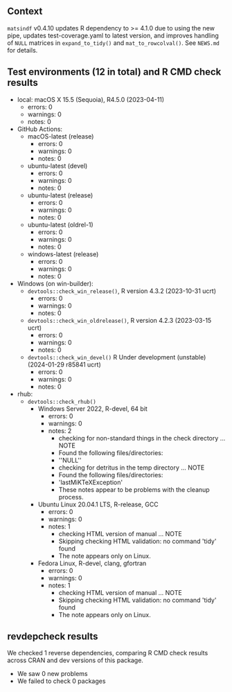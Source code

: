 ## Context

`matsindf` v0.4.10
updates R dependency to >= 4.1.0 due to using the new pipe, 
updates test-coverage.yaml to latest version, 
and improves handling of `NULL` matrices in
`expand_to_tidy()` and `mat_to_rowcolval()`.
See `NEWS.md` for details.


## Test environments (12 in total) and R CMD check results

* local: macOS X 15.5 (Sequoia), R4.5.0 (2023-04-11)
    * errors: 0
    * warnings: 0
    * notes: 0
* GitHub Actions: 
    * macOS-latest (release)
        * errors: 0
        * warnings: 0
        * notes: 0
    * ubuntu-latest (devel)
        * errors: 0
        * warnings: 0
        * notes: 0
    * ubuntu-latest (release)
        * errors: 0
        * warnings: 0
        * notes: 0
    * ubuntu-latest (oldrel-1)
        * errors: 0
        * warnings: 0
        * notes: 0
    * windows-latest (release)
        * errors: 0
        * warnings: 0
        * notes: 0
* Windows (on win-builder):
    * `devtools::check_win_release()`, R version 4.3.2 (2023-10-31 ucrt)
        * errors: 0
        * warnings: 0
        * notes: 0
    * `devtools::check_win_oldrelease()`, R version 4.2.3 (2023-03-15 ucrt)
        * errors: 0
        * warnings: 0
        * notes: 0
    * `devtools::check_win_devel()` R Under development (unstable) (2024-01-29 r85841 ucrt)
        * errors: 0
        * warnings: 0
        * notes: 0
* rhub:
    * `devtools::check_rhub()`
        * Windows Server 2022, R-devel, 64 bit
            * errors: 0
            * warnings: 0
            * notes: 2 
                - checking for non-standard things in the check directory ... NOTE
                - Found the following files/directories:
                - ''NULL''
                - checking for detritus in the temp directory ... NOTE
                - Found the following files/directories:
                - 'lastMiKTeXException'
                - These notes appear to be problems with the cleanup process.
        * Ubuntu Linux 20.04.1 LTS, R-release, GCC
            * errors: 0
            * warnings: 0
            * notes: 1
              - checking HTML version of manual ... NOTE
              - Skipping checking HTML validation: no command 'tidy' found
              - The note appears only on Linux.
        * Fedora Linux, R-devel, clang, gfortran
            * errors: 0
            * warnings: 0
            * notes: 1
              - checking HTML version of manual ... NOTE
              - Skipping checking HTML validation: no command 'tidy' found
              - The note appears only on Linux.



## revdepcheck results

We checked 1 reverse dependencies, comparing R CMD check results across CRAN and dev versions of this package.

 * We saw 0 new problems
 * We failed to check 0 packages

